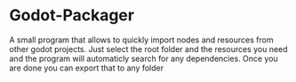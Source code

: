# Godot-Packager
A small program that allows to quickly import nodes and resources from other godot projects. Just select the root folder and the resources you need and the program will automaticly search for any dependencies. Once you are done you can export that to any folder 
